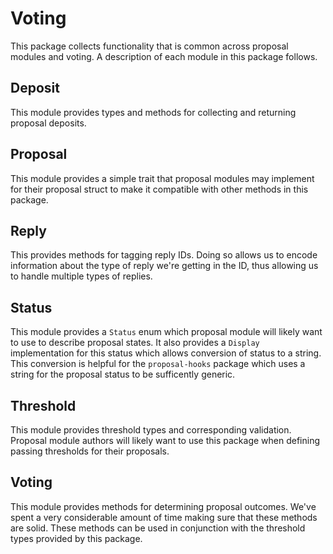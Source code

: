 # Voting

This package collects functionality that is common across proposal
modules and voting. A description of each module in this package
follows.

## Deposit

This module provides types and methods for collecting and returning
proposal deposits.

## Proposal

This module provides a simple trait that proposal modules may
implement for their proposal struct to make it compatible with other
methods in this package.

## Reply

This provides methods for tagging reply IDs. Doing so allows us to
encode information about the type of reply we're getting in the ID,
thus allowing us to handle multiple types of replies.

## Status

This module provides a `Status` enum which proposal module will likely
want to use to describe proposal states. It also provides a `Display`
implementation for this status which allows conversion of status to a
string. This conversion is helpful for the `proposal-hooks` package
which uses a string for the proposal status to be sufficently generic.

## Threshold

This module provides threshold types and corresponding
validation. Proposal module authors will likely want to use this 
package when defining passing thresholds for their proposals.

## Voting

This module provides methods for determining proposal outcomes. We've
spent a very considerable amount of time making sure that these
methods are solid. These methods can be used in conjunction with the
threshold types provided by this package.
